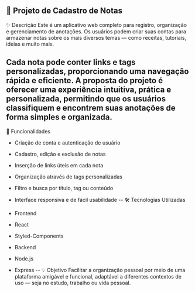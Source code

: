 📒 Projeto de Cadastro de Notas
--
✨ Descrição
Este é um aplicativo web completo para registro, organização e gerenciamento de anotações. Os usuários podem criar suas contas para armazenar notas sobre os mais diversos temas — como receitas, tutoriais, ideias e muito mais.

Cada nota pode conter links e tags personalizadas, proporcionando uma navegação rápida e eficiente. A proposta do projeto é oferecer uma experiência intuitiva, prática e personalizada, permitindo que os usuários classifiquem e encontrem suas anotações de forma simples e organizada.
--
🚀 Funcionalidades
- Criação de conta e autenticação de usuário

- Cadastro, edição e exclusão de notas

- Inserção de links úteis em cada nota

- Organização através de tags personalizadas

- Filtro e busca por título, tag ou conteúdo

- Interface responsiva e de fácil usabilidade
--
🛠️ Tecnologias Utilizadas
- Frontend
- React
- Styled-Components

- Backend
- Node.js
- Express
--
💡 Objetivo
Facilitar a organização pessoal por meio de uma plataforma amigável e funcional, adaptável a diferentes contextos de uso — seja no estudo, trabalho ou vida pessoal.
